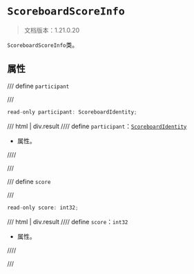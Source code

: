 # `ScoreboardScoreInfo`

> 文档版本：1.21.0.20

`ScoreboardScoreInfo`类。

## 属性

/// define
`participant`


///

```js
read-only participant: ScoreboardIdentity;
```

/// html | div.result
//// define
`participant`：[`ScoreboardIdentity`](./scoreboardidentity.md)

- 属性。


////

///


/// define
`score`


///

```js
read-only score: int32;
```

/// html | div.result
//// define
`score`：`int32`

- 属性。


////

///

